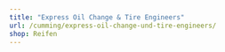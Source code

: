 ```yaml
---
title: "Express Oil Change & Tire Engineers"
url: /cumming/express-oil-change-und-tire-engineers/
shop: Reifen
---
```

